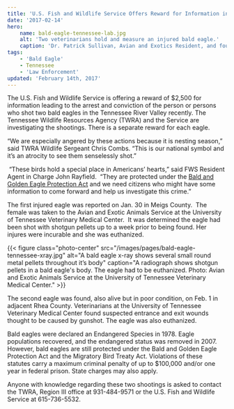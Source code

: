 ```yaml
---
title: 'U.S. Fish and Wildlife Service Offers Reward for Information in Tennessee Bald Eagle Deaths'
date: '2017-02-14'
hero:
    name: bald-eagle-tennessee-lab.jpg
    alt: 'Two veterinarians hold and measure an injured bald eagle.'
    caption: 'Dr. Patrick Sullivan, Avian and Exotics Resident, and fourth-year veterinary student Timothy Pearson from the Avian and Exotic Animals Service at the University of Tennessee Veterinary Medical Center examine a bald eagle that was shot. Photo: Avian and Exotic Animals Service at the University of Tennessee Veterinary Medical Center.'
tags:
    - 'Bald Eagle'
    - Tennessee
    - 'Law Enforcement'
updated: 'February 14th, 2017'
---
```

The U.S. Fish and Wildlife Service is offering a reward of $2,500 for information leading to the arrest and conviction of the person or persons who shot two bald eagles in the Tennessee River Valley recently. The Tennessee Wildlife Resources Agency (TWRA) and the Service are investigating the shootings. There is a separate reward for each eagle.

“We are especially angered by these actions because it is nesting season,” said TWRA Wildlife Sergeant Chris Combs. “This is our national symbol and it’s an atrocity to see them senselessly shot.”

 “These birds hold a special place in Americans’ hearts,” said FWS Resident Agent in Charge John Rayfield.  “They are protected under the [Bald and Golden Eagle Protection Act](https://www.fws.gov/midwest/MidwestBird/eaglepermits/bagepa.html) and we need citizens who might have some information to come forward and help us investigate this crime.”

The first injured eagle was reported on Jan. 30 in Meigs County.  The female was taken to the Avian and Exotic Animals Service at the University of Tennessee Veterinary Medical Center.  It was determined the eagle had been shot with shotgun pellets up to a week prior to being found. Her injures were incurable and she was euthanized. 

{{< figure class="photo-center" src="/images/pages/bald-eagle-tennessee-xray.jpg" alt="A bald eagle x-ray shows several small round metal pellets throughout it’s body" caption="A radiograph shows shotgun pellets in a bald eagle's body. The eagle had to be euthanized. Photo: Avian and Exotic Animals Service at the University of Tennessee Veterinary Medical Center." >}}

The second eagle was found, also alive but in poor condition, on Feb. 1 in adjacent Rhea County. Veterinarians at the University of Tennessee Veterinary Medical Center found suspected entrance and exit wounds thought to be caused by gunshot. The eagle was also euthanized. 

Bald eagles were declared an Endangered Species in 1978\. Eagle populations recovered, and the endangered status was removed in 2007\. However, bald eagles are still protected under the Bald and Golden Eagle Protection Act and the Migratory Bird Treaty Act. Violations of these statutes carry a maximum criminal penalty of up to $100,000 and/or one year in federal prison. State charges may also apply. 

Anyone with knowledge regarding these two shootings is asked to contact the TWRA, Region III office at 931-484-9571 or the U.S. Fish and Wildlife Service at 615-736-5532.
